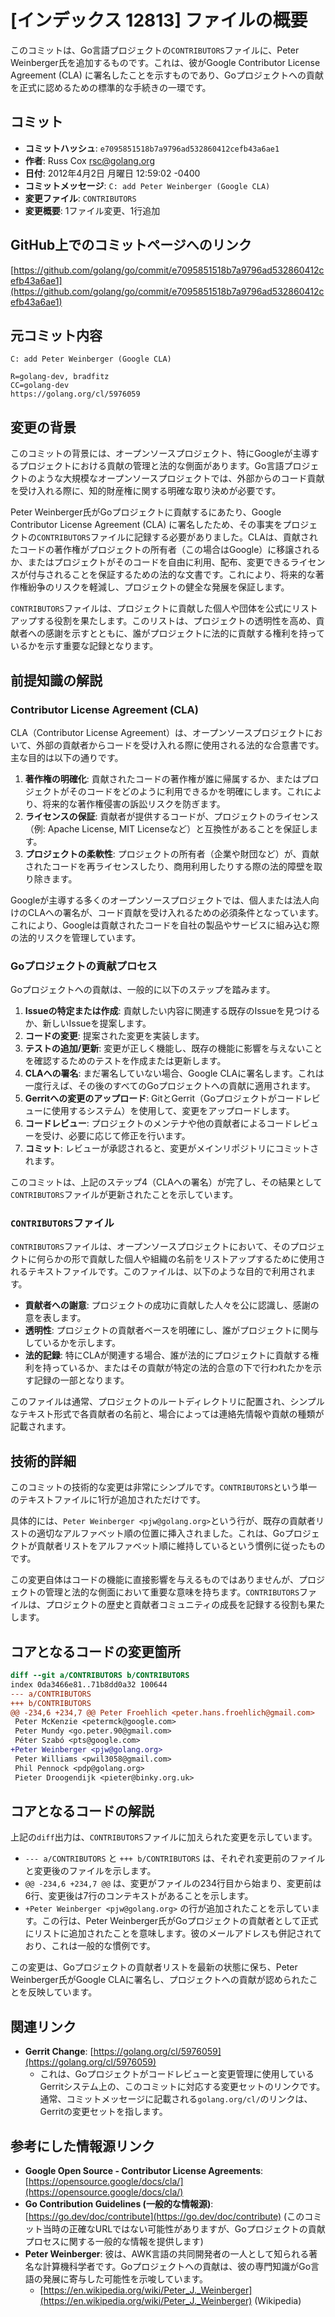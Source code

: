 # [インデックス 12813] ファイルの概要

このコミットは、Go言語プロジェクトの`CONTRIBUTORS`ファイルに、Peter Weinberger氏を追加するものです。これは、彼がGoogle Contributor License Agreement (CLA) に署名したことを示すものであり、Goプロジェクトへの貢献を正式に認めるための標準的な手続きの一環です。

## コミット

*   **コミットハッシュ**: `e7095851518b7a9796ad532860412cefb43a6ae1`
*   **作者**: Russ Cox <rsc@golang.org>
*   **日付**: 2012年4月2日 月曜日 12:59:02 -0400
*   **コミットメッセージ**: `C: add Peter Weinberger (Google CLA)`
*   **変更ファイル**: `CONTRIBUTORS`
*   **変更概要**: 1ファイル変更、1行追加

## GitHub上でのコミットページへのリンク

[https://github.com/golang/go/commit/e7095851518b7a9796ad532860412cefb43a6ae1](https://github.com/golang/go/commit/e7095851518b7a9796ad532860412cefb43a6ae1)

## 元コミット内容

```
C: add Peter Weinberger (Google CLA)

R=golang-dev, bradfitz
CC=golang-dev
https://golang.org/cl/5976059
```

## 変更の背景

このコミットの背景には、オープンソースプロジェクト、特にGoogleが主導するプロジェクトにおける貢献の管理と法的な側面があります。Go言語プロジェクトのような大規模なオープンソースプロジェクトでは、外部からのコード貢献を受け入れる際に、知的財産権に関する明確な取り決めが必要です。

Peter Weinberger氏がGoプロジェクトに貢献するにあたり、Google Contributor License Agreement (CLA) に署名したため、その事実をプロジェクトの`CONTRIBUTORS`ファイルに記録する必要がありました。CLAは、貢献されたコードの著作権がプロジェクトの所有者（この場合はGoogle）に移譲されるか、またはプロジェクトがそのコードを自由に利用、配布、変更できるライセンスが付与されることを保証するための法的な文書です。これにより、将来的な著作権紛争のリスクを軽減し、プロジェクトの健全な発展を保証します。

`CONTRIBUTORS`ファイルは、プロジェクトに貢献した個人や団体を公式にリストアップする役割を果たします。このリストは、プロジェクトの透明性を高め、貢献者への感謝を示すとともに、誰がプロジェクトに法的に貢献する権利を持っているかを示す重要な記録となります。

## 前提知識の解説

### Contributor License Agreement (CLA)

CLA（Contributor License Agreement）は、オープンソースプロジェクトにおいて、外部の貢献者からコードを受け入れる際に使用される法的な合意書です。主な目的は以下の通りです。

1.  **著作権の明確化**: 貢献されたコードの著作権が誰に帰属するか、またはプロジェクトがそのコードをどのように利用できるかを明確にします。これにより、将来的な著作権侵害の訴訟リスクを防ぎます。
2.  **ライセンスの保証**: 貢献者が提供するコードが、プロジェクトのライセンス（例: Apache License, MIT Licenseなど）と互換性があることを保証します。
3.  **プロジェクトの柔軟性**: プロジェクトの所有者（企業や財団など）が、貢献されたコードを再ライセンスしたり、商用利用したりする際の法的障壁を取り除きます。

Googleが主導する多くのオープンソースプロジェクトでは、個人または法人向けのCLAへの署名が、コード貢献を受け入れるための必須条件となっています。これにより、Googleは貢献されたコードを自社の製品やサービスに組み込む際の法的リスクを管理しています。

### Goプロジェクトの貢献プロセス

Goプロジェクトへの貢献は、一般的に以下のステップを踏みます。

1.  **Issueの特定または作成**: 貢献したい内容に関連する既存のIssueを見つけるか、新しいIssueを提案します。
2.  **コードの変更**: 提案された変更を実装します。
3.  **テストの追加/更新**: 変更が正しく機能し、既存の機能に影響を与えないことを確認するためのテストを作成または更新します。
4.  **CLAへの署名**: まだ署名していない場合、Google CLAに署名します。これは一度行えば、その後のすべてのGoプロジェクトへの貢献に適用されます。
5.  **Gerritへの変更のアップロード**: GitとGerrit（Goプロジェクトがコードレビューに使用するシステム）を使用して、変更をアップロードします。
6.  **コードレビュー**: プロジェクトのメンテナや他の貢献者によるコードレビューを受け、必要に応じて修正を行います。
7.  **コミット**: レビューが承認されると、変更がメインリポジトリにコミットされます。

このコミットは、上記のステップ4（CLAへの署名）が完了し、その結果として`CONTRIBUTORS`ファイルが更新されたことを示しています。

### `CONTRIBUTORS`ファイル

`CONTRIBUTORS`ファイルは、オープンソースプロジェクトにおいて、そのプロジェクトに何らかの形で貢献した個人や組織の名前をリストアップするために使用されるテキストファイルです。このファイルは、以下のような目的で利用されます。

*   **貢献者への謝意**: プロジェクトの成功に貢献した人々を公に認識し、感謝の意を表します。
*   **透明性**: プロジェクトの貢献者ベースを明確にし、誰がプロジェクトに関与しているかを示します。
*   **法的記録**: 特にCLAが関連する場合、誰が法的にプロジェクトに貢献する権利を持っているか、またはその貢献が特定の法的合意の下で行われたかを示す記録の一部となります。

このファイルは通常、プロジェクトのルートディレクトリに配置され、シンプルなテキスト形式で各貢献者の名前と、場合によっては連絡先情報や貢献の種類が記載されます。

## 技術的詳細

このコミットの技術的な変更は非常にシンプルです。`CONTRIBUTORS`という単一のテキストファイルに1行が追加されただけです。

具体的には、`Peter Weinberger <pjw@golang.org>`という行が、既存の貢献者リストの適切なアルファベット順の位置に挿入されました。これは、Goプロジェクトが貢献者リストをアルファベット順に維持しているという慣例に従ったものです。

この変更自体はコードの機能に直接影響を与えるものではありませんが、プロジェクトの管理と法的な側面において重要な意味を持ちます。`CONTRIBUTORS`ファイルは、プロジェクトの歴史と貢献者コミュニティの成長を記録する役割も果たします。

## コアとなるコードの変更箇所

```diff
diff --git a/CONTRIBUTORS b/CONTRIBUTORS
index 0da3466e81..71b8dd0a32 100644
--- a/CONTRIBUTORS
+++ b/CONTRIBUTORS
@@ -234,6 +234,7 @@ Peter Froehlich <peter.hans.froehlich@gmail.com>
 Peter McKenzie <petermck@google.com>
 Peter Mundy <go.peter.90@gmail.com>
 Péter Szabó <pts@google.com>
+Peter Weinberger <pjw@golang.org>
 Peter Williams <pwil3058@gmail.com>
 Phil Pennock <pdp@golang.org>
 Pieter Droogendijk <pieter@binky.org.uk>
```

## コアとなるコードの解説

上記の`diff`出力は、`CONTRIBUTORS`ファイルに加えられた変更を示しています。

*   `--- a/CONTRIBUTORS` と `+++ b/CONTRIBUTORS` は、それぞれ変更前のファイルと変更後のファイルを示します。
*   `@@ -234,6 +234,7 @@` は、変更がファイルの234行目から始まり、変更前は6行、変更後は7行のコンテキストがあることを示します。
*   `+Peter Weinberger <pjw@golang.org>` の行が追加されたことを示しています。この行は、Peter Weinberger氏がGoプロジェクトの貢献者として正式にリストに追加されたことを意味します。彼のメールアドレスも併記されており、これは一般的な慣例です。

この変更は、Goプロジェクトの貢献者リストを最新の状態に保ち、Peter Weinberger氏がGoogle CLAに署名し、プロジェクトへの貢献が認められたことを反映しています。

## 関連リンク

*   **Gerrit Change**: [https://golang.org/cl/5976059](https://golang.org/cl/5976059)
    *   これは、Goプロジェクトがコードレビューと変更管理に使用しているGerritシステム上の、このコミットに対応する変更セットのリンクです。通常、コミットメッセージに記載される`golang.org/cl/`のリンクは、Gerritの変更セットを指します。

## 参考にした情報源リンク

*   **Google Open Source - Contributor License Agreements**: [https://opensource.google/docs/cla/](https://opensource.google/docs/cla/)
*   **Go Contribution Guidelines (一般的な情報源)**: [https://go.dev/doc/contribute](https://go.dev/doc/contribute) (このコミット当時の正確なURLではない可能性がありますが、Goプロジェクトの貢献プロセスに関する一般的な情報を提供します)
*   **Peter Weinberger**: 彼は、AWK言語の共同開発者の一人として知られる著名な計算機科学者です。Goプロジェクトへの貢献は、彼の専門知識がGo言語の発展に寄与した可能性を示唆しています。
    *   [https://en.wikipedia.org/wiki/Peter_J._Weinberger](https://en.wikipedia.org/wiki/Peter_J._Weinberger) (Wikipedia)

